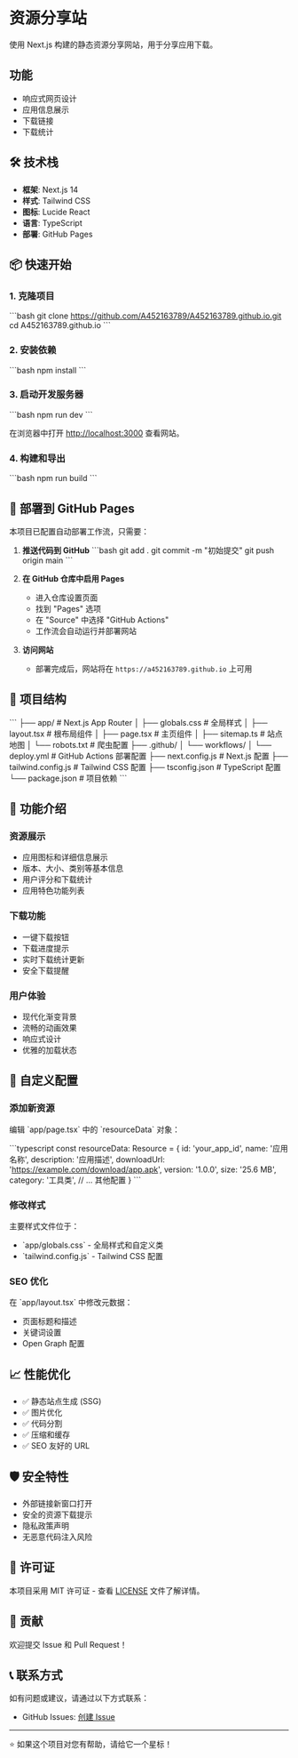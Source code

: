 # 资源分享站

使用 Next.js 构建的静态资源分享网站，用于分享应用下载。

## 功能

- 响应式网页设计
- 应用信息展示
- 下载链接
- 下载统计

## 🛠️ 技术栈

- **框架**: Next.js 14
- **样式**: Tailwind CSS
- **图标**: Lucide React
- **语言**: TypeScript
- **部署**: GitHub Pages

## 📦 快速开始

### 1. 克隆项目
\`\`\`bash
git clone https://github.com/A452163789/A452163789.github.io.git
cd A452163789.github.io
\`\`\`

### 2. 安装依赖
\`\`\`bash
npm install
\`\`\`

### 3. 启动开发服务器
\`\`\`bash
npm run dev
\`\`\`

在浏览器中打开 [http://localhost:3000](http://localhost:3000) 查看网站。

### 4. 构建和导出
\`\`\`bash
npm run build
\`\`\`

## 🚀 部署到 GitHub Pages

本项目已配置自动部署工作流，只需要：

1. **推送代码到 GitHub**
   \`\`\`bash
   git add .
   git commit -m "初始提交"
   git push origin main
   \`\`\`

2. **在 GitHub 仓库中启用 Pages**
   - 进入仓库设置页面
   - 找到 "Pages" 选项
   - 在 "Source" 中选择 "GitHub Actions"
   - 工作流会自动运行并部署网站

3. **访问网站**
   - 部署完成后，网站将在 `https://a452163789.github.io` 上可用

## 📁 项目结构

\`\`\`
├── app/                    # Next.js App Router
│   ├── globals.css        # 全局样式
│   ├── layout.tsx         # 根布局组件
│   ├── page.tsx           # 主页组件
│   ├── sitemap.ts         # 站点地图
│   └── robots.txt         # 爬虫配置
├── .github/
│   └── workflows/
│       └── deploy.yml     # GitHub Actions 部署配置
├── next.config.js         # Next.js 配置
├── tailwind.config.js     # Tailwind CSS 配置
├── tsconfig.json          # TypeScript 配置
└── package.json           # 项目依赖
\`\`\`

## 🎨 功能介绍

### 资源展示
- 应用图标和详细信息展示
- 版本、大小、类别等基本信息
- 用户评分和下载统计
- 应用特色功能列表

### 下载功能
- 一键下载按钮
- 下载进度提示
- 实时下载统计更新
- 安全下载提醒

### 用户体验
- 现代化渐变背景
- 流畅的动画效果
- 响应式设计
- 优雅的加载状态

## 🔧 自定义配置

### 添加新资源
编辑 \`app/page.tsx\` 中的 \`resourceData\` 对象：

\`\`\`typescript
const resourceData: Resource = {
  id: 'your_app_id',
  name: '应用名称',
  description: '应用描述',
  downloadUrl: 'https://example.com/download/app.apk',
  version: '1.0.0',
  size: '25.6 MB',
  category: '工具类',
  // ... 其他配置
}
\`\`\`

### 修改样式
主要样式文件位于：
- \`app/globals.css\` - 全局样式和自定义类
- \`tailwind.config.js\` - Tailwind CSS 配置

### SEO 优化
在 \`app/layout.tsx\` 中修改元数据：
- 页面标题和描述
- 关键词设置
- Open Graph 配置

## 📈 性能优化

- ✅ 静态站点生成 (SSG)
- ✅ 图片优化
- ✅ 代码分割
- ✅ 压缩和缓存
- ✅ SEO 友好的 URL

## 🛡️ 安全特性

- 外部链接新窗口打开
- 安全的资源下载提示
- 隐私政策声明
- 无恶意代码注入风险

## 📝 许可证

本项目采用 MIT 许可证 - 查看 [LICENSE](LICENSE) 文件了解详情。

## 🤝 贡献

欢迎提交 Issue 和 Pull Request！

## 📞 联系方式

如有问题或建议，请通过以下方式联系：
- GitHub Issues: [创建 Issue](https://github.com/A452163789/A452163789.github.io/issues)

---

⭐ 如果这个项目对您有帮助，请给它一个星标！
